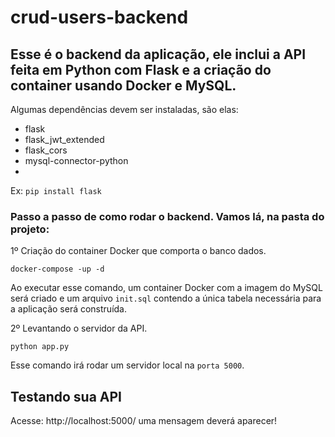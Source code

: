 # crud-users-backend

## Esse é o backend da aplicação, ele inclui a API feita em Python com Flask e a criação do container usando Docker e MySQL.

Algumas dependências devem ser instaladas, são elas:

- flask
- flask_jwt_extended
- flask_cors
- mysql-connector-python
- 
Ex: `pip install flask`

### Passo a passo de como rodar o backend. Vamos lá, na pasta do projeto:

1º Criação do container Docker que comporta o banco dados.

```docker-compose -up -d```

Ao executar esse comando, um container Docker com a imagem do MySQL será criado e um arquivo `init.sql` contendo a única tabela necessária para a aplicação será construída.

2º Levantando o servidor da API.

`python app.py`

Esse comando irá rodar um servidor local na `porta 5000`.

## Testando sua API

Acesse: http://localhost:5000/ uma mensagem deverá aparecer!
